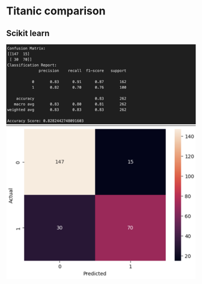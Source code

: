 # Titanic comparison


<h2> Scikit learn </h2>

![Alt Text](./images/scikit%20titanic.png)
![Alt Text](./images/Scikit%20titanic%20graph.png)

